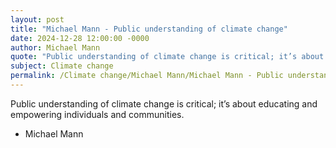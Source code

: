 ```yaml
---
layout: post
title: "Michael Mann - Public understanding of climate change"
date: 2024-12-28 12:00:00 -0000
author: Michael Mann
quote: "Public understanding of climate change is critical; it’s about educating and empowering individuals and communities."
subject: Climate change
permalink: /Climate change/Michael Mann/Michael Mann - Public understanding of climate change
---
```


Public understanding of climate change is critical; it’s about educating and empowering individuals and communities.

- Michael Mann
